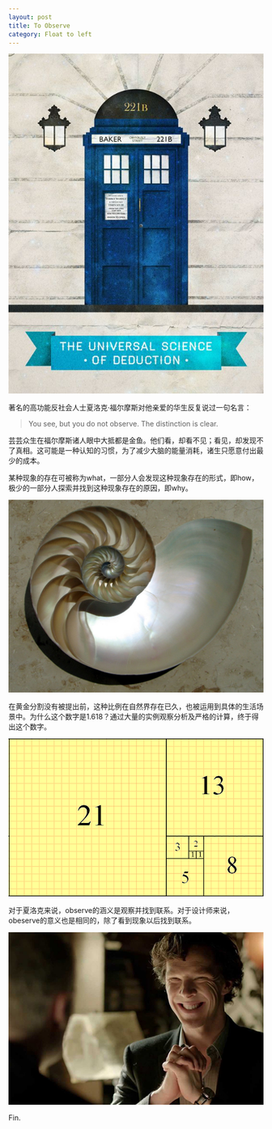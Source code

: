 ```yaml
---
layout: post
title: To Observe
category: Float to left
---
```


![set](/images/221b.jpg "bakerstreet221b")

著名的高功能反社会人士夏洛克·福尔摩斯对他亲爱的华生反复说过一句名言：

>You see, but you do not observe. The distinction is clear.
 
芸芸众生在福尔摩斯诸人眼中大抵都是金鱼。他们看，却看不见；看见，却发现不了真相。这可能是一种认知的习惯，为了减少大脑的能量消耗，诸生只愿意付出最少的成本。

某种现象的存在可被称为what，一部分人会发现这种现象存在的形式，即how，极少的一部分人探索并找到这种现象存在的原因，即why。

![set](/images/fibonaccispiral.jpg)

在黄金分割没有被提出前，这种比例在自然界存在已久，也被运用到具体的生活场景中。为什么这个数字是1.618？通过大量的实例观察分析及严格的计算，终于得出这个数字。

![set](/images/fibonacciblocks.png)

对于夏洛克来说，observe的涵义是观察并找到联系。对于设计师来说，obeserve的意义也是相同的，除了看到现象以后找到联系。





 



![set](/images/sociopathsherlock.jpg "sociopathsherlock")


Fin.

